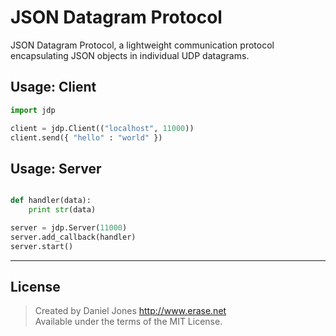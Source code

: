 # JSON Datagram Protocol

JSON Datagram Protocol, a lightweight communication protocol encapsulating JSON objects in individual UDP datagrams.

## Usage: Client

```python
import jdp

client = jdp.Client(("localhost", 11000))
client.send({ "hello" : "world" })
```

## Usage: Server

```python

def handler(data):
	print str(data)

server = jdp.Server(11000)
server.add_callback(handler)
server.start()
```

---

## License

> Created by Daniel Jones <http://www.erase.net>  
> Available under the terms of the MIT License.
